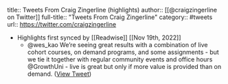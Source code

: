 title:: Tweets From Craig Zingerline (highlights)
author:: [[@craigzingerline on Twitter]]
full-title:: "Tweets From Craig Zingerline"
category:: #tweets
url:: https://twitter.com/craigzingerline

- Highlights first synced by [[Readwise]] [[Nov 19th, 2022]]
	- @wes_kao We’re seeing great results with a combination of live cohort courses, on demand programs, and some assignments - but we tie it together with regular community events and office hours @GrowthUni - live is great but only if more value is provided than on demand. ([View Tweet](https://twitter.com/craigzingerline/status/1400635073247027200))